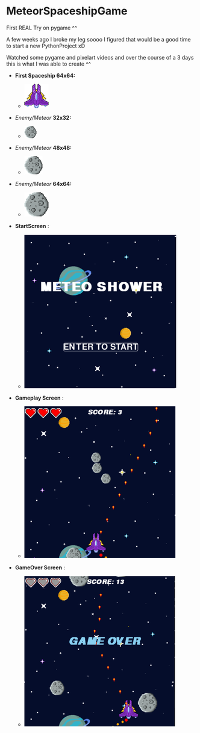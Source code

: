 # MeteorSpaceshipGame
First REAL Try on pygame ^^

A few weeks ago I broke my leg soooo I figured that would be a good time to start a new PythonProject xD

Watched some pygame and pixelart videos and over the course of a 3 days this is what I was able to create ^^
 
 * **First Spaceship 64x64:**

   * ![Image of Spaceship](/char/PurpleSpaceship3.png)

 * *Enemy/Meteor* **32x32:**
 
   * ![Image of small Meteor: 32x32](/enemy/MeteoEnemy.png)

* *Enemy/Meteor* **48x48:**

  * ![Image of small Meteor: 48x48](/enemy/MeteoEnemy2.png)

* *Enemy/Meteor* **64x64:**

  * ![Image of small Meteor: 64x64](/enemy/MeteoEnemy3.png)

* **StartScreen** :
    * ![Image of Ingame Screenshot: 500x500](/screenshot/StartScreen.png) 

* **Gameplay Screen** :
    * ![Image of Ingame Screenshot: 500x500](/screenshot/InGameScreen.png) 
 
 * **GameOver Screen** :
    * ![Image of Ingame Screenshot: 500x500](/screenshot/GameOverScreen.png)
